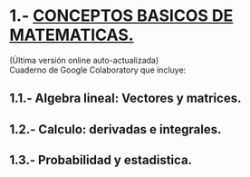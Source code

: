 # 1.- [CONCEPTOS BASICOS DE MATEMATICAS.](https://colab.research.google.com/drive/17YGIaSmzGOhdDc6dwgIwfyuq7dTF_VZ2)  
(Última versión online auto-actualizada)  
Cuaderno de Google Colaboratory que incluye:

## 1.1.- Algebra lineal: Vectores y matrices.
## 1.2.- Calculo: derivadas e integrales.
## 1.3.- Probabilidad y estadistica.
